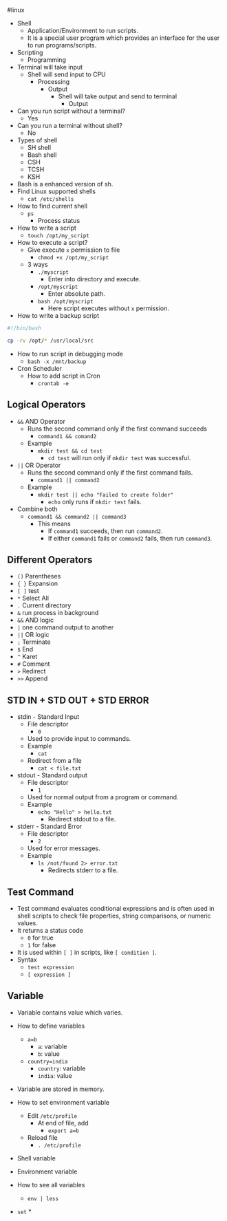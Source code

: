 #linux
* Shell
	* Application/Environment to run scripts. 
	* It is a special user program which provides an interface for the user to run programs/scripts.
* Scripting 
	* Programming
* Terminal will take input
	* Shell will send input to CPU
		* Processing
			* Output
				* Shell will take output and send to terminal
					* Output
* Can you run script without a terminal?
	* Yes
* Can you run a terminal without shell?
	* No
* Types of shell
	* SH shell
	* Bash shell
	* CSH
	* TCSH
	* KSH
* Bash is a enhanced version of sh.
* Find Linux supported shells
	* `cat /etc/shells`
* How to find current shell
	* `ps` 
		* Process status
* How to write a script
	* `touch /opt/my_script`
* How to execute a script?
	* Give execute `x` permission to file
		* `chmod +x /opt/my_script`
	* 3 ways
		* `./myscript`
			* Enter into directory and execute.
		* `/opt/myscript`
			* Enter absolute path.
		* `bash /opt/myscript`
			* Here script executes without `x` permission.
* How to write a backup script
```bash
#!/bin/bash

cp -rv /opt/* /usr/local/src
```
* How to run script in debugging mode
	* `bash -x /mnt/backup`
* Cron Scheduler
	* How to add script in Cron
		* `crontab -e`
## Logical Operators
* `&&` AND Operator
	* Runs the second command only if the first command succeeds
		* `command1 && comand2`
	* Example
		* `mkdir test && cd test`
			* `cd test` will run only if `mkdir test` was successful.
* `||` OR Operator
	* Runs the second command only if the first command fails.
		* `command1 || command2`
	* Example
		* `mkdir test || echo "Failed to create folder"`
			* `echo` only runs if `mkdir test` fails.
* Combine both
	* `command1 && command2 || command3`
		* This means
			* If `command1` succeeds, then run `command2`.
			* If either `command1` fails or `command2` fails, then run `command3`.
## Different Operators
* `()` Parentheses
* `{ }` Expansion
* `[ ]` test
* `*` Select All
* `.` Current directory
* `&` run process in background
* `&&` AND logic
* `|` one command output to another
* `||` OR logic
* `;` Terminate
* `$` End
* `^` Karet
* `#` Comment
* `>` Redirect
* `>>` Append
## STD IN + STD OUT + STD ERROR
* stdin - Standard Input
	* File descriptor
		* `0`
	* Used to provide input to commands.
	* Example
		* `cat`
	* Redirect from a file
		* `cat < file.txt`
* stdout - Standard output
	* File descriptor
		* `1`
	* Used for normal output from a program or command.
	* Example
		* `echo "Hello" > hello.txt`
			* Redirect stdout to a file.
* stderr - Standard Error
	* File descriptor
		* `2`
	* Used for error messages.
	* Example
		* `ls /not/found 2> error.txt`
			* Redirects stderr to a file.
## Test Command
* Test command evaluates conditional expressions and is often used in shell scripts to check file properties, string comparisons, or numeric values.
* It returns a status code
	* `0` for true
	* `1` for false
* It is used within `[ ]` in scripts, like `[ condition ]`.
* Syntax
	* `test expression`
	* `[ expression ]`
## Variable
* Variable contains value which varies.
* How to define variables
	* `a=b`
		* `a`: variable
		* `b`: value
	* `country=india`
		* `country`: variable
		* `india`: value
* Variable are stored in memory.

* How to set environment variable
	* Edit `/etc/profile`
		* At end of file, add
			* `export a=b`
	* Reload file
		* `. /etc/profile`
* Shell variable 
* Environment variable
* How to see all variables
	* `env | less`

* `set`
	* 
